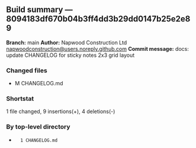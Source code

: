 ## Build summary — 8094183df670b04b3ff4dd3b29dd0147b25e2e89

**Branch:** main **Author:** Napwood Construction Ltd <napwoodconstruction@users.noreply.github.com>
**Commit message:** docs: update CHANGELOG for sticky notes 2x3 grid layout

### Changed files

- M CHANGELOG.md

### Shortstat

1 file changed, 9 insertions(+), 4 deletions(-)

### By top-level directory

-       1 CHANGELOG.md
